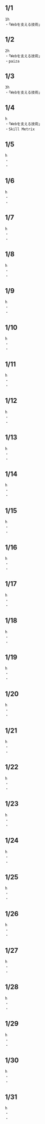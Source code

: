 ## 1/1
    1h
    ・「Webを支える技術」

## 1/2
    2h
    ・「Webを支える技術」
    ・paiza

## 1/3
    3h
    ・「Webを支える技術」

## 1/4
    h
    ・「Webを支える技術」
    ・Skill Metrix

## 1/5
    h
    ・
    ・

## 1/6
    h
    ・
    ・

## 1/7
    h
    ・
    ・

## 1/8
    h
    ・
    ・

## 1/9
    h
    ・
    ・

## 1/10
    h
    ・
    ・

## 1/11
    h
    ・
    ・

## 1/12
    h
    ・
    ・

## 1/13
    h
    ・
    ・

## 1/14
    h
    ・
    ・

## 1/15
    h
    ・
    ・

## 1/16
    h
    ・
    ・

## 1/17
    h
    ・
    ・

## 1/18
    h
    ・
    ・

## 1/19
    h
    ・
    ・

## 1/20
    h
    ・
    ・

## 1/21
    h
    ・
    ・

## 1/22
    h
    ・
    ・

## 1/23
    h
    ・
    ・

## 1/24
    h
    ・
    ・

## 1/25
    h
    ・
    ・

## 1/26
    h
    ・
    ・

## 1/27
    h
    ・
    ・

## 1/28
    h
    ・
    ・

## 1/29
    h
    ・
    ・

## 1/30
    h
    ・
    ・

## 1/31
    h
    ・
    ・